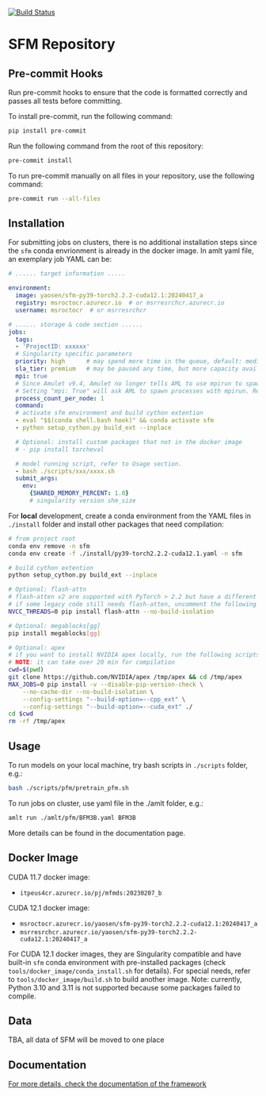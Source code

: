 [![Build Status](https://dev.azure.com/AI4ScienceSFM/SFM_framework/_apis/build/status%2FPython%20Unit%20Tests?branchName=main)](https://dev.azure.com/AI4ScienceSFM/SFM_framework/_build/latest?definitionId=1&branchName=main)

# SFM Repository


## Pre-commit Hooks
Run pre-commit hooks to ensure that the code is formatted correctly and passes all tests before committing.

To install pre-commit, run the following command:

```bash
pip install pre-commit
```

Run the following command from the root of this repository:

```bash
pre-commit install
```

To run pre-commit manually on all files in your repository, use the following command:

```bash
pre-commit run --all-files
```

## Installation

For submitting jobs on clusters, there is no additional installation steps since the `sfm` conda envrionment is already in the docker image. In amlt yaml file, an exemplary job YAML can be:

```yaml
# ...... target information .....

environment:
  image: yaosen/sfm-py39-torch2.2.2-cuda12.1:20240417_a
  registry: msroctocr.azurecr.io  # or msrresrchcr.azurecr.io
  username: msroctocr  # or msrresrchcr

# ...... storage & code section ......
jobs:
  tags:
  - 'ProjectID: xxxxxx'
  # Singularity specific parameters
  priority: high      # may spend more time in the queue, default: medium
  sla_tier: premium   # may be paused any time, but more capacity available
  mpi: true
  # Since Amulet v9.4, Amulet no longer tells AML to use mpirun to spawn processes by default
  # Setting "mpi: True" will ask AML to spawn processes with mpirun. Requires openmpi installed in the image.
  process_count_per_node: 1
  command:
  # activate sfm environment and build cython extention
  - eval "$$(conda shell.bash hook)" && conda activate sfm
  - python setup_cython.py build_ext --inplace

  # Optional: install custom packages that not in the docker image
  # - pip install torcheval

  # model running script, refer to Usage section.
  - bash ./scripts/xxx/xxxx.sh
  submit_args:
    env:
      {SHARED_MEMORY_PERCENT: 1.0}
      # singularity version shm_size
```


For **local** development, create a conda environment from the YAML files in `./install` folder and install other packages that need compilation:

```bash
# from project root
conda env remove -n sfm
conda env create -f ./install/py39-torch2.2.2-cuda12.1.yaml -n sfm

# build cython extention
python setup_cython.py build_ext --inplace

# Optional: flash-attn
# flash-atten v2 are supported with PyTorch > 2.2 but have a different API Ref: https://pytorch.org/blog/pytorch2-2/
# if some legacy code still needs flash-atten, uncomment the following lines and rebuild the image or add it to job commands.
NVCC_THREADS=0 pip install flash-attn --no-build-isolation

# Optional: megablocks[gg]
pip install megablocks[gg]

# Optional: apex
# if you want to install NVIDIA apex locally, run the following scripts
# NOTE: it can take over 20 min for compilation
cwd=$(pwd)
git clone https://github.com/NVIDIA/apex /tmp/apex && cd /tmp/apex
MAX_JOBS=0 pip install -v --disable-pip-version-check \
    --no-cache-dir --no-build-isolation \
    --config-settings "--build-option=--cpp_ext" \
    --config-settings "--build-option=--cuda_ext" ./
cd $cwd
rm -rf /tmp/apex
```


## Usage

To run models on your local machine, try bash scripts in `./scripts` folder, e.g.:

```bash
bash ./scripts/pfm/pretrain_pfm.sh
```

To run jobs on cluster, use yaml file in the ./amlt folder, e.g.:

```bash
amlt run ./amlt/pfm/BFM3B.yaml BFM3B
```

More details can be found in the documentation page.

## Docker Image
CUDA 11.7 docker image:
- `itpeus4cr.azurecr.io/pj/mfmds:20230207_b`

CUDA 12.1 docker image:

 - `msroctocr.azurecr.io/yaosen/sfm-py39-torch2.2.2-cuda12.1:20240417_a`
 - `msrresrchcr.azurecr.io/yaosen/sfm-py39-torch2.2.2-cuda12.1:20240417_a`

For CUDA 12.1 docker images, they are Singularity compatible and have built-in `sfm` conda environment with pre-installed packages (check `tools/docker_image/conda_install.sh` for details). For special needs, refer to `tools/docker_image/build.sh` to build another image. Note: currently, Python 3.10 and 3.11 is not supported because some packages failed to compile.


## Data

TBA, all data of SFM will be moved to one place

## Documentation

[ For more details, check the documentation of the framework](https://aka.ms/A4SFramework)
